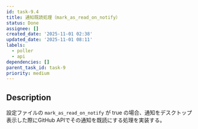 ```yaml
---
id: task-9.4
title: 通知既読処理（mark_as_read_on_notify）
status: Done
assignee: []
created_date: '2025-11-01 02:38'
updated_date: '2025-11-01 08:11'
labels:
  - poller
  - api
dependencies: []
parent_task_id: task-9
priority: medium
---
```


## Description

<!-- SECTION:DESCRIPTION:BEGIN -->
設定ファイルの `mark_as_read_on_notify` が true の場合、通知をデスクトップ表示した際にGitHub APIでその通知を既読にする処理を実装する。
<!-- SECTION:DESCRIPTION:END -->

